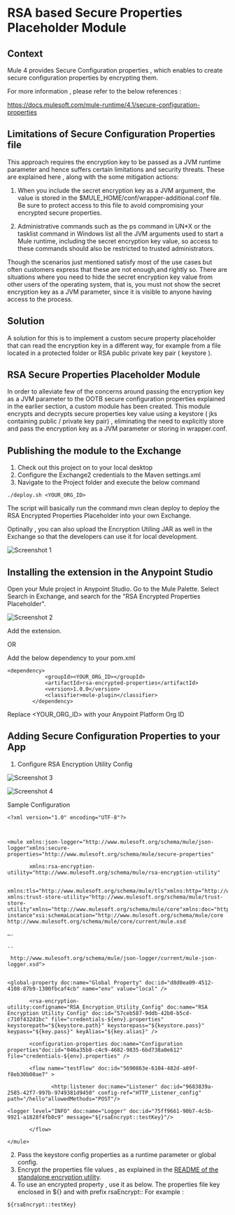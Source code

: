 # RSA based Secure Properties Placeholder Module
## Context
Mule 4 provides Secure Configuration properties , which enables to create secure configuration properties by encrypting them.

For more information , please refer to the below references :

https://docs.mulesoft.com/mule-runtime/4.1/secure-configuration-properties

## Limitations of Secure Configuration Properties file
This approach requires the encryption key to be passed as a JVM runtime parameter and hence suffers certain limitations and security threats. These are explained here , along with the some mitigation actions:

1. When you include the secret encryption key as a JVM argument, the value is stored in the $MULE_HOME/conf/wrapper-additional.conf file. Be sure to protect access to this file to avoid compromising your encrypted secure properties.

2. Administrative commands such as the ps command in UN*X or the tasklist command in Windows list all the JVM arguments used to start a Mule runtime, including the secret encryption key value, so access to these commands should also be restricted to trusted administrators.

Though the scenarios just mentioned satisfy most of the use cases but often customers express that these are not enough,and rightly so. There are situations where you need to hide the secret encryption key value from other users of the operating system, that is, you must not show the secret encryption key as a JVM parameter, since it is visible to anyone having access to the process.

## Solution
A solution for this is to implement a custom secure property placeholder that can read the encryption key in a different way, for example from a file located in a protected folder or RSA public private key pair ( keystore ).

## RSA Secure Properties Placeholder Module
In order to alleviate few of the concerns around passing the encryption key as a JVM parameter to the OOTB secure configuration properties explained in the earlier section, a custom module has been created. This module encrypts and decrypts secure properties key value using a keystore ( jks containing public / private key pair) , eliminating the need to explicitly store and pass the encryption key as a JVM parameter or storing in wrapper.conf.

## Publishing the module to the Exchange
1. Check out this project on to your local desktop
2. Configure the Exchange2 credentials to the Maven settings.xml
3. Navigate to the Project folder and execute the below command
```
./deploy.sh <YOUR_ORG_ID>
```
The script will basically run the command mvn clean deploy to deploy the  RSA Encrypted Properties Placeholder into your own Exchange.

Optinally , you can also upload the Encryption Utiling JAR as well in the Exchange so that the developers can use it for local development.

![Screenshot 1](images/image1.png)

## Installing the extension in the Anypoint Studio
Open your Mule project in Anypoint Studio.
Go to the Mule Palette.
Select Search in Exchange, and search for the "RSA Encrypted Properties Placeholder".

![Screenshot 2](images/image2.png)

Add the extension.

OR

Add the below dependency to your pom.xml
```
<dependency>
            <groupId><YOUR_ORG_ID></groupId>
            <artifactId>rsa-encrypted-properties</artifactId>
            <version>1.0.0</version>
            <classifier>mule-plugin</classifier>
        </dependency>
```
Replace <YOUR_ORG_ID> with your Anypoint Platform Org ID

## Adding Secure Configuration Properties to your App
1. Configure RSA Encryption Utility Config

![Screenshot 3](images/image3.png)

![Screenshot 4](images/image4.png)

Sample Configuration
```
<?xml version="1.0" encoding="UTF-8"?>



<mule xmlns:json-logger="http://www.mulesoft.org/schema/mule/json-logger"xmlns:secure-properties="http://www.mulesoft.org/schema/mule/secure-properties"

       xmlns:rsa-encryption-utility="http://www.mulesoft.org/schema/mule/rsa-encryption-utility"

       xmlns:tls="http://www.mulesoft.org/schema/mule/tls"xmlns:http="http://www.mulesoft.org/schema/mule/http" xmlns:trust-store-utility="http://www.mulesoft.org/schema/mule/trust-store-utility"xmlns="http://www.mulesoft.org/schema/mule/core"xmlns:doc="http://www.mulesoft.org/schema/mule/documentation"xmlns:xsi="http://www.w3.org/2001/XMLSchema-instance"xsi:schemaLocation="http://www.mulesoft.org/schema/mule/core http://www.mulesoft.org/schema/mule/core/current/mule.xsd

….

..

 http://www.mulesoft.org/schema/mule/json-logger/current/mule-json-logger.xsd">


<global-property doc:name="Global Property" doc:id="d8d0ea09-4512-4108-87b9-1300fbcaf4cb" name="env" value="local" />

       <rsa-encryption-utility:configname="RSA_Encryption_Utility_Config" doc:name="RSA Encryption Utility Config" doc:id="57ceb587-9ddb-42b0-b5cd-c710f432d1bc" file="credentials-${env}.properties" keystorepath="${keystore.path}" keystorepass="${keystore.pass}"  keypass="${key.pass}" keyAlias="${key.alias}" />

       <configuration-properties doc:name="Configuration properties"doc:id="046a35b8-c4c9-4682-9835-6bd738a0e612" file="credentials-${env}.properties" />

       <flow name="testFlow" doc:id="5690863e-6104-482d-a89f-f8eb30b00ae7" >

              <http:listener doc:name="Listener" doc:id="9683839a-2585-42f7-997b-9749381d9450" config-ref="HTTP_Listener_config" path="/hello"allowedMethods="POST"/>

<logger level="INFO" doc:name="Logger" doc:id="75ff9661-90b7-4c5b-9921-a1828f4fb0c9" message="${rsaEncrypt::testKey}"/>

       </flow>

</mule>         
```
2. Pass the keystore config properties as a runtime parameter or global config.
3. Encrypt the properties file values , as explained in the [README of the standalone encryption utility](https://github.com/mulesoft-consulting/rsa_encrypted-properties-placeholder/tree/master/rsa-encryption-utility).
4. To use an encrypted property , use it as below. The properties file key enclosed in ${} and with prefix rsaEncrypt::
For example :
```
${rsaEncrypt::testKey}
```

